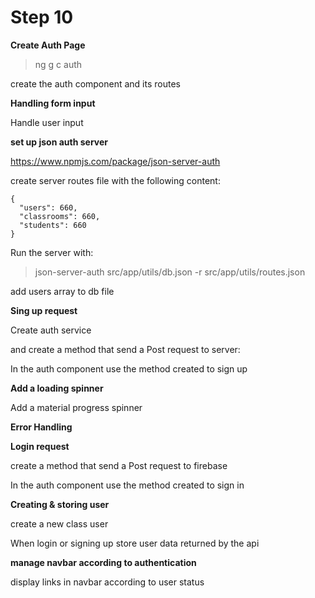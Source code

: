 # Step 10

**Create Auth Page**

>ng g c auth

create the auth component and its routes 

**Handling form input**

Handle user input

**set up json auth server**

https://www.npmjs.com/package/json-server-auth

create server routes file with the following content:

```
{
  "users": 660,
  "classrooms": 660,
  "students": 660
}
```

Run the server with:

>json-server-auth src/app/utils/db.json -r src/app/utils/routes.json

add users array to db file

**Sing up request**

Create auth service

and create a method that send a Post request to server:

In the auth component use the method created to sign up

**Add a loading spinner**

Add a material progress spinner

**Error Handling**

**Login request**

create a method that send a Post request to firebase

In the auth component use the method created to sign in

**Creating & storing user**
 
create a new class user

When login or signing up store user data returned by the api

**manage navbar according to authentication**

display links in navbar according to user status

